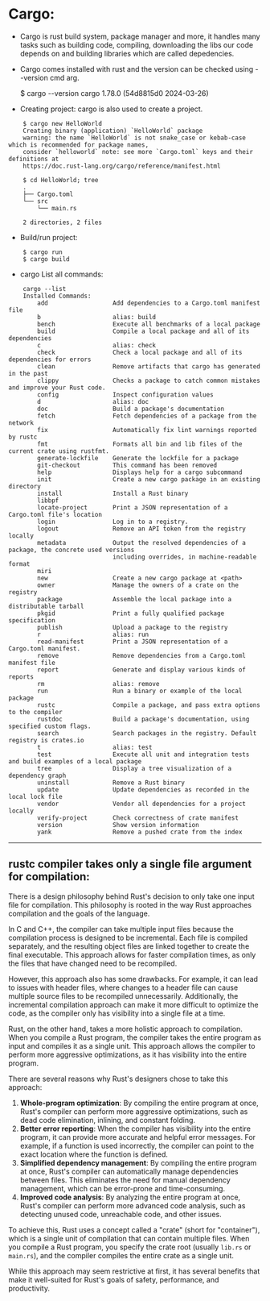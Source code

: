 # Cargo:

- Cargo is rust build system, package manager and more, it handles many tasks such as building code,
compiling, downloading the libs our code depends on and building libraries which are called depedencies.

- Cargo comes installed with rust and the version can be checked using --version cmd arg.

    $ cargo --version
    cargo 1.78.0 (54d8815d0 2024-03-26)

- Creating project: cargo is also used to create a project. 

```
    $ cargo new HelloWorld
    Creating binary (application) `HelloWorld` package
    warning: the name `HelloWorld` is not snake_case or kebab-case which is recommended for package names,
    consider `helloworld` note: see more `Cargo.toml` keys and their definitions at
    https://doc.rust-lang.org/cargo/reference/manifest.html

    $ cd HelloWorld; tree
    .
    ├── Cargo.toml
    └── src
        └── main.rs

    2 directories, 2 files
```
- Build/run project:
```
    $ cargo run 
    $ cargo build
```
- cargo List all commands:
```
    cargo --list
    Installed Commands:
        add                  Add dependencies to a Cargo.toml manifest file
        b                    alias: build
        bench                Execute all benchmarks of a local package
        build                Compile a local package and all of its dependencies
        c                    alias: check
        check                Check a local package and all of its dependencies for errors
        clean                Remove artifacts that cargo has generated in the past
        clippy               Checks a package to catch common mistakes and improve your Rust code.
        config               Inspect configuration values
        d                    alias: doc
        doc                  Build a package's documentation
        fetch                Fetch dependencies of a package from the network
        fix                  Automatically fix lint warnings reported by rustc
        fmt                  Formats all bin and lib files of the current crate using rustfmt.
        generate-lockfile    Generate the lockfile for a package
        git-checkout         This command has been removed
        help                 Displays help for a cargo subcommand
        init                 Create a new cargo package in an existing directory
        install              Install a Rust binary
        libbpf
        locate-project       Print a JSON representation of a Cargo.toml file's location
        login                Log in to a registry.
        logout               Remove an API token from the registry locally
        metadata             Output the resolved dependencies of a package, the concrete used versions
                             including overrides, in machine-readable format
        miri
        new                  Create a new cargo package at <path>
        owner                Manage the owners of a crate on the registry
        package              Assemble the local package into a distributable tarball
        pkgid                Print a fully qualified package specification
        publish              Upload a package to the registry
        r                    alias: run
        read-manifest        Print a JSON representation of a Cargo.toml manifest.
        remove               Remove dependencies from a Cargo.toml manifest file
        report               Generate and display various kinds of reports
        rm                   alias: remove
        run                  Run a binary or example of the local package
        rustc                Compile a package, and pass extra options to the compiler
        rustdoc              Build a package's documentation, using specified custom flags.
        search               Search packages in the registry. Default registry is crates.io
        t                    alias: test
        test                 Execute all unit and integration tests and build examples of a local package
        tree                 Display a tree visualization of a dependency graph
        uninstall            Remove a Rust binary
        update               Update dependencies as recorded in the local lock file
        vendor               Vendor all dependencies for a project locally
        verify-project       Check correctness of crate manifest
        version              Show version information
        yank                 Remove a pushed crate from the index

```

---

## rustc compiler takes only a single file argument for compilation:

There is a design philosophy behind Rust's decision to only take one input file for compilation. 
This philosophy is rooted in the way Rust approaches compilation and the goals of the language.

In C and C++, the compiler can take multiple input files because the compilation process is designed to be 
incremental. 
Each file is compiled separately, and the resulting object files are linked together to create the final 
executable. This approach allows for faster compilation times, as only the files that have changed need to 
be recompiled.

However, this approach also has some drawbacks. 
For example, it can lead to issues with header files, where changes to a header file can cause multiple 
source files to be recompiled unnecessarily. 
Additionally, the incremental compilation approach can make it more difficult to optimize the code, as the 
compiler only has visibility into a single file at a time.

Rust, on the other hand, takes a more holistic approach to compilation. When you compile a Rust program, the
compiler takes the entire program as input and compiles it as a single unit. 
This approach allows the compiler to perform more aggressive optimizations, as it has visibility into the 
entire program.

There are several reasons why Rust's designers chose to take this approach:

1. **Whole-program optimization**: 
    By compiling the entire program at once, Rust's compiler can perform more aggressive optimizations, such
    as dead code elimination, inlining, and constant folding.
2. **Better error reporting**: 
    When the compiler has visibility into the entire program, it can provide more accurate and helpful error
    messages. For example, if a function is used incorrectly, the compiler can point to the exact location 
    where the function is defined.
3. **Simplified dependency management**: By compiling the entire program at once, Rust's compiler can 
    automatically manage dependencies between files. This eliminates the need for manual dependency 
    management, which can be error-prone and time-consuming.
4. **Improved code analysis**: 
    By analyzing the entire program at once, Rust's compiler can perform more advanced code analysis, such 
    as detecting unused code, unreachable code, and other issues.

To achieve this, Rust uses a concept called a "crate" (short for "container"), which is a single unit of 
compilation that can contain multiple files. When you compile a Rust program, you specify the crate root 
(usually `lib.rs` or `main.rs`), and the compiler compiles the entire crate as a single unit.

While this approach may seem restrictive at first, it has several benefits that make it well-suited for 
Rust's goals of safety, performance, and productivity.
